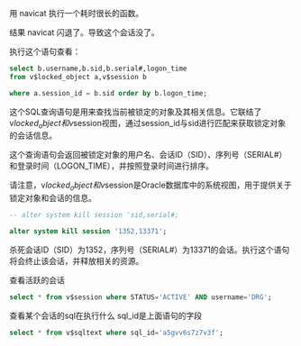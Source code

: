用 navicat 执行一个耗时很长的函数。

结果 navicat 闪退了。导致这个会话没了。

执行这个语句查看：

```sql
select b.username,b.sid,b.serial#,logon_time
from v$locked_object a,v$session b

where a.session_id = b.sid order by b.logon_time;

```

这个SQL查询语句是用来查找当前被锁定的对象及其相关信息。它联结了v$locked_object和v$session视图，通过session_id与sid进行匹配来获取锁定对象的会话信息。

这个查询语句会返回被锁定对象的用户名、会话ID（SID）、序列号（SERIAL#）和登录时间（LOGON_TIME），并按照登录时间进行排序。

请注意，v$locked_object和v$session是Oracle数据库中的系统视图，用于提供关于锁定对象和会话的信息。

```sql
-- alter system kill session 'sid,serial#;

alter system kill session '1352,13371';
```

杀死会话ID（SID）为1352，序列号（SERIAL#）为13371的会话。执行这个语句将会终止该会话，并释放相关的资源。

查看活跃的会话

```sql
select * from v$session where STATUS='ACTIVE' AND username='DRG';
```

查看某个会话的sql在执行什么  sql_id是上面语句的字段

```sql
select * from v$sqltext where sql_id='a5gvv6s7z7v3f';
```
